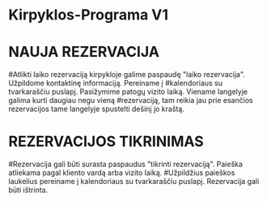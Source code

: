 # Kirpyklos-Programa V1
  
#        NAUJA REZERVACIJA
#Atlikti laiko rezervaciją kirpykloje galime paspaudę "laiko rezervacija". Užpildome kontaktinę informaciją. Pereiname į #kalendoriaus su tvarkaraščiu puslapį. Pasižymime patogų vizito laiką. Viename langelyje galima kurti daugiau negu vieną #rezervaciją, tam reikia jau prie esančios rezervacijos tame langelyje spustelti dešinį jo kraštą.

#        REZERVACIJOS TIKRINIMAS
#Rezervacija gali būti surasta paspaudus "tikrinti rezervaciją". Paieška atliekama pagal kliento vardą arba vizito laiką. #Užpildžius paieškos laukelius pereiname į kalendoriaus su tvarkaraščiu puslapį. Rezervacija gali būti ištrinta.
